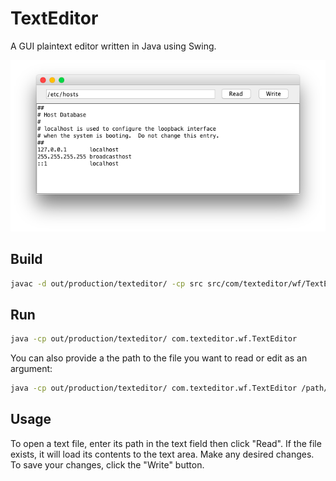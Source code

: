 # TextEditor

A GUI plaintext editor written in Java using Swing.

![Screenshot of the text editor](texteditor-screenshot.png)

## Build

```sh
javac -d out/production/texteditor/ -cp src src/com/texteditor/wf/TextEditor.java

```

## Run

```sh
java -cp out/production/texteditor/ com.texteditor.wf.TextEditor
```

You can also provide a the path to the file you want to read or edit as an argument:

```sh
java -cp out/production/texteditor/ com.texteditor.wf.TextEditor /path/to/text/file
```

## Usage
To open a text file, enter its path in the text field then click "Read". If the file exists, it will load its contents to the text area. Make any desired changes. To save your changes, click the "Write" button.